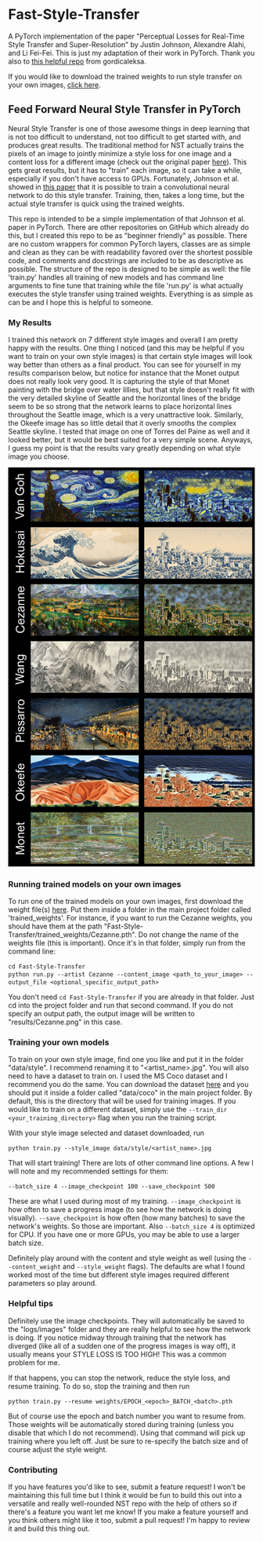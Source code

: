 # Fast-Style-Transfer
A PyTorch implementation of the paper "Perceptual Losses for Real-Time Style Transfer and Super-Resolution" by Justin Johnson, Alexandre Alahi, and Li Fei-Fei. This is just my adaptation of their work in PyTorch. Thank you also to [this helpful repo](https://github.com/gordicaleksa/pytorch-neural-style-transfer-fast) from gordicaleksa.

If you would like to download the trained weights to run style transfer on your own images, [click here](https://www.dropbox.com/sh/krumw3lpyn89tgj/AACEqkc8I-7_fzF089cfiwnYa?dl=0).

## Feed Forward Neural Style Transfer in PyTorch
Neural Style Transfer is one of those awesome things in deep learning that is not too difficult to understand, not too difficult to get started with, and produces great results. The traditional method for NST actually trains the pixels of an image to jointly minimize a style loss for one image and a content loss for a different image (check out the original paper [here](https://arxiv.org/abs/1508.06576)). This gets great results, but it has to "train" each image, so it can take a while, especially if you don't have access to GPUs. Fortunately, Johnson et al. showed in [this paper](https://arxiv.org/abs/1603.08155) that it is possible to train a convolutional neural network to do this style transfer. Training, then, takes a long time, but the actual style transfer is quick using the trained weights.

This repo is intended to be a simple implementation of that Johnson et al. paper in PyTorch. There are other repositories on GitHub which already do this, but I created this repo to be as "beginner friendly" as possible. There are no custom wrappers for common PyTorch layers, classes are as simple and clean as they can be with readability favored over the shortest possible code, and comments and docstrings are included to be as descriptive as possible. The structure of the repo is designed to be simple as well: the file 'train.py' handles all training of new models and has command line arguments to fine tune that training while the file 'run.py' is what actually executes the style transfer using trained weights. Everything is as simple as can be and I hope this is helpful to someone.

### My Results
I trained this network on 7 different style images and overall I am pretty happy with the results. One thing I noticed (and this may be helpful if you want to train on your own style images) is that certain style images will look way better than others as a final product. You can see for yourself in my results comparison below, but notice for instance that the Monet output does not really look very good. It is capturing the style of that Monet painting with the bridge over water lillies, but that style doesn't really fit with the very detailed skyline of Seattle and the horizontal lines of the bridge seem to be so strong that the network learns to place horizontal lines throughout the Seattle image, which is a very unattractive look. Similarly, the Okeefe image has so little detail that it overly smooths the complex Seattle skyline. I tested that image on one of Torres del Paine as well and it looked better, but it would be best suited for a very simple scene. Anyways, I guess my point is that the results vary greatly depending on what style image you choose.

![my results](https://github.com/rileypsmith/Fast-Style-Transfer/blob/main/results/Result%20Comparison.png)

### Running trained models on your own images
To run one of the trained models on your own images, first download the weight file(s) [here](https://www.dropbox.com/sh/krumw3lpyn89tgj/AACEqkc8I-7_fzF089cfiwnYa?dl=0). Put them inside a folder in the main project folder called 'trained_weights'. For instance, if you want to run the Cezanne weights, you should have them at the path "Fast-Style-Transfer/trained_weights/Cezanne.pth". Do not change the name of the weights file (this is important). Once it's in that folder, simply run from the command line:
```
cd Fast-Style-Transfer
python run.py --artist Cezanne --content_image <path_to_your_image> --output_file <optional_specific_output_path>
```
You don't need `cd Fast-Style-Transfer` if you are already in that folder. Just cd into the project folder and run that second command. If you do not specify an output path, the output image will be written to "results/Cezanne.png" in this case.

### Training your own models
To train on your own style image, find one you like and put it in the folder "data/style". I recommend renaming it to "<artist_name>.jpg". You will also need to have a dataset to train on. I used the MS Coco dataset and I recommend you do the same. You can download the dataset [here](https://cocodataset.org/#download) and you should put it inside a folder called "data/coco" in the main project folder. By default, this is the directory that will be used for training images. If you would like to train on a different dataset, simply use the `--train_dir <your_training_directory>` flag when you run the training script.

With your style image selected and dataset downloaded, run
```
python train.py --style_image data/style/<artist_name>.jpg
```
That will start training! There are lots of other command line options. A few I will note and my recommended settings for them:
```
--batch_size 4 --image_checkpoint 100 --save_checkpoint 500
```
These are what I used during most of my training. `--image_checkpoint` is how often to save a progress image (to see how the network is doing visually). `--save_checkpoint` is how often (how many batches) to save the network's weights. So those are important. Also `--batch_size 4` is optimized for CPU. If you have one or more GPUs, you may be able to use a larger batch size. 

Definitely play around with the content and style weight as well (using the `--content_weight` and `--style_weight` flags). The defaults are what I found worked most of the time but different style images required different parameters so play around.

### Helpful tips
Definitely use the image checkpoints. They will automatically be saved to the "logs/images" folder and they are really helpful to see how the network is doing. If you notice midway through training that the network has diverged (like all of a sudden one of the progress images is way off), it usually means your STYLE LOSS IS TOO HIGH! This was a common problem for me.

If that happens, you can stop the network, reduce the style loss, and resume training. To do so, stop the training and then run
```
python train.py --resume weights/EPOCH_<epoch>_BATCH_<batch>.pth
```
But of course use the epoch and batch number you want to resume from. Those weights will be automatically stored during training (unless you disable that which I do not recommend). Using that command will pick up training where you left off. Just be sure to re-specify the batch size and of course adjust the style weight.

### Contributing
If you have features you'd like to see, submit a feature request! I won't be maintaining this full time but I think it would be fun to build this out into a versatile and really well-rounded NST repo with the help of others so if there's a feature you want let me know! If you make a feature yourself and you think others might like it too, submit a pull request! I'm happy to review it and build this thing out.
